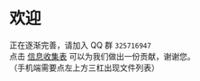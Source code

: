 # 欢迎  
正在逐渐完善，请加入 QQ 群 `325716947`  
点击 [信息收集表](https://www.wjx.cn/vm/PdaMJZ4.aspx#) 可以为我们做出一份贡献，谢谢您。  
（手机端需要点左上方三杠出现文件列表）  